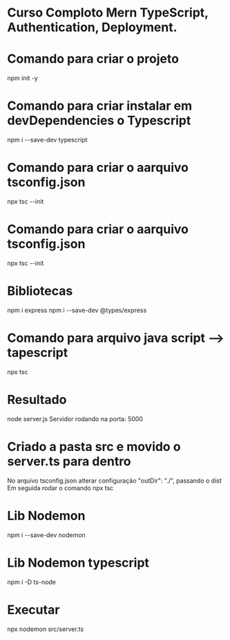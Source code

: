 
# Curso Comploto Mern TypeScript, Authentication, Deployment.



# Comando para criar o projeto
npm init -y

# Comando para criar instalar em devDependencies o Typescript
npm i --save-dev typescript

# Comando para criar o aarquivo tsconfig.json
npx tsc --init


# Comando para criar o aarquivo tsconfig.json
npx tsc --init

# Bibliotecas
npm i express
npm i --save-dev @types/express



# Comando para arquivo java script --> tapescript
npx tsc

# Resultado
node server.js
Servidor rodando na porta: 5000


# Criado a pasta src e movido o server.ts para dentro
No arquivo tsconfig.json alterar configuração "outDir": "./", passando o dist
Em seguida rodar o comando npx tsc

# Lib Nodemon
npm i --save-dev nodemon

# Lib Nodemon typescript
npm i -D ts-node

# Executar
 npx nodemon src/server.ts

